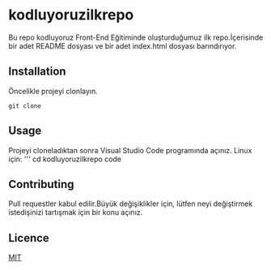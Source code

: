 # kodluyoruzilkrepo
Bu repo kodluyoruz Front-End Eğitiminde oluşturduğumuz ilk repo.İçerisinde bir adet README dosyası ve bir adet index.html dosyası barındırıyor.
## Installation
Öncelikle projeyi clonlayın.
```
git clone 
```
## Usage
Projeyi cloneladıktan sonra Visual Studio Code programında açınız.
Linux için:
'''
cd kodluyoruzilkrepo
code


## Contributing
Pull requestler kabul edilir.Büyük değişiklikler için, lütfen neyi değiştirmek istedişinizi tartışmak için bir konu açınız.
## Licence
[MIT](https://choosealicense.com/licenses/mit/)

